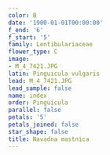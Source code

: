 ```yaml
---
color: B
date: '1900-01-01T00:00:00'
f_end: '6'
f_start: '5'
family: Lentibulariaceae
flower_type: C
image:
- M_4_7421.JPG
latin: Pinguicula vulgaris
lead: M_4_7421.JPG
lead_sample: false
name: index
order: Pinguicula
parallel: false
petals: '5'
petals_joined: false
star_shape: false
title: Navadna mastnica
---
```


